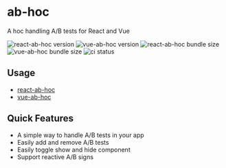 # ab-hoc

A hoc handling A/B tests for React and Vue

![react-ab-hoc version](https://img.shields.io/npm/v/react-ab-hoc?label=react-ab-hoc)
![vue-ab-hoc version](https://img.shields.io/npm/v/react-ab-hoc?label=vue-ab-hoc)
![react-ab-hoc bundle size](https://deno.bundlejs.com/badge?q=react-ab-hoc&config=%7B%22esbuild%22:%7B%22external%22:%5B%22react%22%5D%7D%7D&badge=detailed)
![vue-ab-hoc bundle size](https://deno.bundlejs.com/badge?q=vue-ab-hoc&config=%7B%22esbuild%22:%7B%22external%22:%5B%22vue%22%5D%7D%7D&badge=detailed)
![ci status](https://github.com/AuSjukwa/ab-hoc/actions/workflows/ci.yml/badge.svg?branch=main)

## Usage

- [react-ab-hoc](./packages/react-ab-hoc/README.md)
- [vue-ab-hoc](./packages/vue-ab-hoc/README.md)

## Quick Features

- A simple way to handle A/B tests in your app
- Easily add and remove A/B tests
- Easily toggle show and hide component
- Support reactive A/B signs

